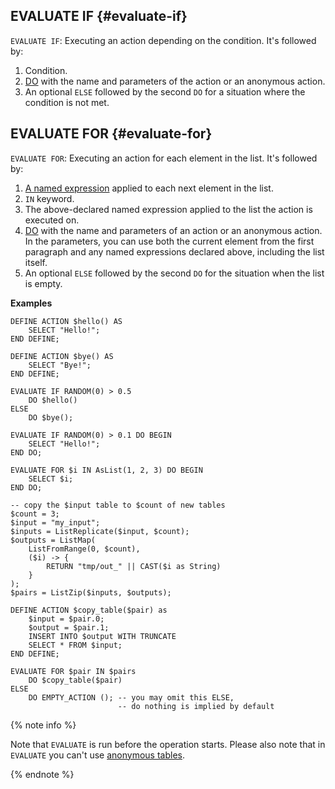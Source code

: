 ## EVALUATE IF {#evaluate-if}

`EVALUATE IF`: Executing an action depending on the condition. It's followed by:

1. Condition.
1. [DO](#do) with the name and parameters of the action or an anonymous action.
1. An optional `ELSE` followed by the second `DO` for a situation where the condition is not met.

## EVALUATE FOR {#evaluate-for}

`EVALUATE FOR`: Executing an action for each element in the list. It's followed by:

1. [A named expression](../../expressions.md#named-nodes) applied to each next element in the list.
1. `IN` keyword.
1. The above-declared named expression applied to the list the action is executed on.
1. [DO](#do) with the name and parameters of an action or an anonymous action. In the parameters, you can use both the current element from the first paragraph and any named expressions declared above, including the list itself.
1. An optional `ELSE` followed by the second `DO` for the situation when the list is empty.

**Examples**

```yql
DEFINE ACTION $hello() AS
    SELECT "Hello!";
END DEFINE;

DEFINE ACTION $bye() AS
    SELECT "Bye!";
END DEFINE;

EVALUATE IF RANDOM(0) > 0.5
    DO $hello()
ELSE
    DO $bye();

EVALUATE IF RANDOM(0) > 0.1 DO BEGIN
    SELECT "Hello!";
END DO;

EVALUATE FOR $i IN AsList(1, 2, 3) DO BEGIN
    SELECT $i;
END DO;
```

```yql
-- copy the $input table to $count of new tables
$count = 3;
$input = "my_input";
$inputs = ListReplicate($input, $count);
$outputs = ListMap(
    ListFromRange(0, $count),
    ($i) -> {
        RETURN "tmp/out_" || CAST($i as String)
    }
);
$pairs = ListZip($inputs, $outputs);

DEFINE ACTION $copy_table($pair) as
    $input = $pair.0;
    $output = $pair.1;
    INSERT INTO $output WITH TRUNCATE
    SELECT * FROM $input;
END DEFINE;

EVALUATE FOR $pair IN $pairs
    DO $copy_table($pair)
ELSE
    DO EMPTY_ACTION (); -- you may omit this ELSE,
                        -- do nothing is implied by default
```

{% note info %}

Note that `EVALUATE` is run before the operation starts. Please also note that in `EVALUATE` you can't use [anonymous tables](../../select.md#temporary-tables).

{% endnote %}

